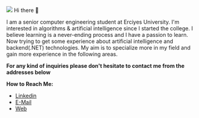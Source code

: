 <img src="https://media.giphy.com/media/geYwtodB9AiI0/giphy.gif?cid=790b7611lhb5uxn2vtq2u83tf14yi9zxtplsmw9xdhrro8pc&ep=v1_gifs_search&rid=giphy.gif&ct=g"/>
Hi there 👋

I am a senior computer engineering student at Erciyes University. I'm interested in algorithms & artificial intelligence since I started the college. I believe learning is a never-ending process and I have a passion to learn. Now trying to get some experience about artificial intelligence and backend(.NET) technologies. My aim is to specialize more in my field and gain more experience in the following areas.


**For any kind of inquiries please don't hesitate to contact me from the addresses below**

****How to Reach Me:****
- [Linkedin](https://www.linkedin.com/in/enesgunumdogdu/)
- [E-Mail](mailto:enesgunumdogdu0@gmail.com)
- [Web](https://www.enesgunumdogdu.com.tr)
